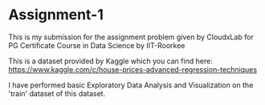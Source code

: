 # Assignment-1
This is my submission for the assignment problem given by CloudxLab for PG Certificate Course in Data Science by IIT-Roorkee

This is a dataset provided by Kaggle which you can find here: https://www.kaggle.com/c/house-prices-advanced-regression-techniques

I have performed basic Exploratory Data Analysis and Visualization on the 'train' dataset of this dataset.
